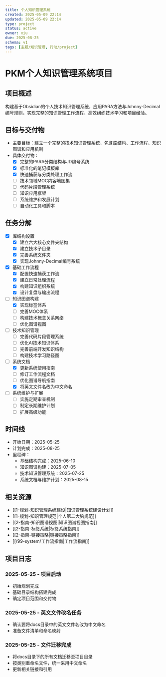 ```yaml
---
title: 个人知识管理系统
created: 2025-05-09 22:14
updated: 2025-05-09 22:14
type: project
status: active
owner: xiu
due: 2025-08-25
schema: v1
tags: [主题/知识管理, 行动/project]
---
```


# PKM个人知识管理系统项目

## 项目概述

构建基于Obsidian的个人技术知识管理系统，应用PARA方法与Johnny-Decimal编号规则，实现完整的知识管理工作流程，高效组织技术学习和项目经验。

## 目标与交付物

- 主要目标：建立一个完整的技术知识管理系统，包含库结构、工作流程、知识图谱和应用机制
- 具体交付物：
  - [x] 完整的PARA分类结构与JD编号系统
  - [x] 标准化的笔记模板库
  - [x] 快速捕获与分类处理工作流
  - [ ] 技术领域MOC内容地图集
  - [ ] 代码片段管理系统
  - [ ] 知识应用框架
  - [ ] 系统维护和发展计划
  - [ ] 自动化工具和脚本

## 任务分解

- [x] 库结构设置
  - [x] 建立六大核心文件夹结构
  - [x] 建立技术子目录
  - [x] 完善系统文件夹
  - [x] 实现Johnny-Decimal编号系统
- [x] 基础工作流程
  - [x] 配置快速捕获工作流
  - [x] 建立日常处理流程
  - [x] 构建知识组织系统
  - [x] 设计复盘与输出流程
- [ ] 知识图谱构建
  - [x] 实现标签体系
  - [ ] 完善MOC体系
  - [ ] 构建技术概念关系网络
  - [ ] 优化图谱视图
- [ ] 技术知识管理
  - [ ] 完善代码片段管理系统
  - [ ] 优化AI技术知识体系
  - [ ] 完善前端开发知识结构
  - [ ] 构建技术学习路径图
- [ ] 系统文档
  - [x] 更新系统使用指南
  - [ ] 修订工作流程文档
  - [ ] 优化图谱导航指南
  - [x] 将英文文件名改为中文命名
- [ ] 系统维护与扩展
  - [ ] 实施定期审查机制
  - [ ] 制定长期维护计划
  - [ ] 扩展高级功能

## 时间线

- 开始日期：2025-05-25
- 计划完成：2025-08-25
- 里程碑：
  - 基础结构完成：2025-06-10
  - 知识图谱构建：2025-07-05
  - 技术知识管理系统：2025-07-25
  - 系统文档与维护计划：2025-08-15

## 相关资源

- [[1-规划-知识管理系统建设|知识管理系统建设计划]]
- [[1-规划-知识管理规范|个人第二大脑规范]]
- [[2-指南-知识图谱视图|知识图谱视图指南]]
- [[2-指南-标签系统|标签系统指南]]
- [[2-指南-链接策略|链接策略指南]]
- [[/99-system/工作流指南|工作流指南]]

## 项目日志

### 2025-05-25 - 项目启动

- 初始规划完成
- 基础目录结构搭建完成
- 确定项目范围和交付物

### 2025-05-25 - 英文文件改名任务

- 确认要将docs目录中的英文文件名改为中文命名
- 准备文件清单和命名映射

### 2025-05-25 - 文件迁移完成

- 将docs目录下的所有文档迁移至项目目录
- 按类别重命名文件，统一采用中文命名
- 更新相关链接和引用

 